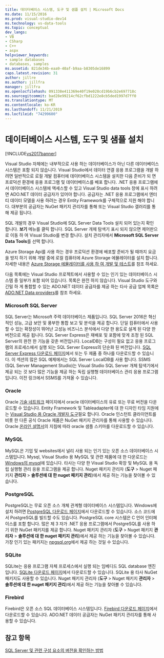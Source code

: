 ```yaml
---
title: 데이터베이스 시스템, 도구 및 샘플 설치 | Microsoft Docs
ms.date: 11/15/2016
ms.prod: visual-studio-dev14
ms.technology: vs-data-tools
ms.topic: conceptual
dev_langs:
- VB
- CSharp
- C++
- aspx
helpviewer_keywords:
- sample databases
- databases, samples
ms.assetid: 821de34b-eaa9-40af-b9aa-b8305de16899
caps.latest.revision: 31
author: jillre
ms.author: jillfra
manager: jillfra
ms.openlocfilehash: 091338e411369e40f19e028cd19b6cb2e697718c
ms.sourcegitcommit: bad28e99214cf62cfbd1222e8cb5ded1997d7ff0
ms.translationtype: MT
ms.contentlocale: ko-KR
ms.lasthandoff: 11/21/2019
ms.locfileid: "74299600"
---
```

# <a name="installing-database-systems-tools-and-samples"></a>데이터베이스 시스템, 도구 및 샘플 설치
[!INCLUDE[vs2017banner](../includes/vs2017banner.md)]

Visual Studio 자체에는 내부적으로 사용 하는 데이터베이스가 아닌 다른 데이터베이스 시스템은 포함 되지 않습니다. Visual Studio에서 데이터 연결 응용 프로그램을 개발 하려면 일반적으로 로컬 개발 컴퓨터에 데이터베이스 시스템을 설치한 다음 준비가 되 면 프로덕션 환경에 응용 프로그램 및 데이터베이스를 배포 합니다. .NET 응용 프로그램에서 데이터베이스 시스템에 액세스할 수 있고 Visual Studio data tools 창에 표시 하려면 ADO.NET 데이터 공급자가 있어야 합니다. 공급자는 .NET 응용 프로그램에서 엔터티 데이터 모델을 사용 하려는 경우 Entity Framework를 구체적으로 지원 해야 합니다.     대부분의 공급자는 NuGet 패키지 관리자를 통해 또는 Visual Studio 갤러리를 통해 제공 됩니다.

 SQL 개발의 경우 Visual Studio에 SQL Server Data Tools 설치 되어 있는지 확인 합니다. **보기** 메뉴를 클릭 합니다. SQL Server 개체 탐색기 표시 되지 않으면 제어판으로 이동 하 여 Visual Studio를 변경 합니다. 설치 관리자에서 **Microsoft SQL Server Data Tools**를 선택 합니다.

 Azure Storage Api를 사용 하는 경우 프로덕션 환경에 배포할 준비가 될 때까지 요금을 방지 하기 위해 개발 중에 로컬 컴퓨터에 Azure Storage 에뮬레이터를 설치 합니다. 자세한 내용은 [Azure Storage 에뮬레이터를 사용 하 여 개발 및 테스트](https://azure.microsoft.com/documentation/articles/storage-use-emulator/)를 참조 하세요.

 다음 목록에는 Visual Studio 프로젝트에서 사용할 수 있는 인기 있는 데이터베이스 시스템 중 일부가 포함 되어 있습니다. 목록은 완전 하지 않습니다. Visual Studio 도구와 긴밀 하 게 통합할 수 있는 ADO.NET 데이터 공급자를 제공 하는 타사 공급 업체 목록은 [ADO.NET Data providers](https://msdn.microsoft.com/library/dd363565.aspx)를 참조 하세요.

### <a name="microsoft-sql-server"></a>Microsoft SQL Server
 SQL Server는 Microsoft 주력 데이터베이스 제품입니다. SQL Server 2016은 혁신적인 성능, 고급 보안 및 풍부한 통합 보고 및 분석을 제공 합니다. 단일 컴퓨터에서 사용할 수 있는 확장성이 뛰어난 고성능 비즈니스 분석에서 다양 한 용도로 설계 된 다양 한 버전으로 제공 됩니다. SQL Server Express은 재배포 및 포함에 맞게 조정 된 SQL Server의 완전 한 기능을 갖춘 버전입니다.  LocalDB는 구성이 필요 없고 응용 프로그램의 프로세스에서 실행 되는 SQL Server Express의 단순화 된 버전입니다. [SQL Server Express 다운로드 페이지](https://www.microsoft.com/sql-server/sql-server-editions-express)에서 또는 두 제품 중 하나를 다운로드할 수 있습니다. 이 섹션의 많은 SQL 예제에서는 SQL Server LocalDB를 사용 합니다. SSMS (SQL Server Management Studio)는 Visual Studio SQL Server 개체 탐색기에서 제공 되는 것 보다 많은 기능을 제공 하는 독립 실행형 데이터베이스 관리 응용 프로그램입니다. 이전 링크에서 SSMS를 가져올 수 있습니다.

### <a name="oracle"></a>Oracle
 Oracle [기술 네트워크](http://www.oracle.com/technetwork/database/enterprise-edition/downloads/index-092322.html) 페이지에서 oracle 데이터베이스의 유료 또는 무료 버전을 다운로드할 수 있습니다. Entity Framework 및 Tableadapter에 대 한 디자인 타임 지원에는 [Visual Studio 용 Oracle 개발자 도구](https://www.oracle.com/database/technologies/developer-tools/visual-studio/)필요 합니다. Oracle 인스턴트 클라이언트를 비롯 한 다른 공식 Oracle 제품은 NuGet 패키지 관리자를 통해 사용할 수 있습니다.  Oracle [온라인 설명서](https://docs.oracle.com/cd/E11882_01/server.112/e10831/toc.htm)의 지침에 따라 oracle 샘플 스키마를 다운로드할 수 있습니다.

### <a name="mysql"></a>MySQL
 MySQL은 기업 및 websites에서 널리 사용 되는 인기 있는 오픈 소스 데이터베이스 시스템입니다. Mysql, Visual Studio 용 MySQL 및 관련 제품에 대 한 다운로드는 [Windows의 mysql](https://www.mysql.com/why-mysql/windows/)에 있습니다.  타사는 다양 한 Visual Studio 확장 및 MySQL 용 독립 실행형 관리 응용 프로그램을 제공 합니다. Nuget 패키지 관리자 (**도구** > Nuget 패키지 **관리자** > **솔루션에 대 한 nuget 패키지 관리**)에서 제공 하는 기능을 찾아볼 수 있습니다.

### <a name="postgresql"></a>PostgreSQL
 PostgreSQL는 무료 오픈 소스 개체 관계형 데이터베이스 시스템입니다. Windows에 설치 하려면 [PostgreSQL 다운로드 페이지](http://www.postgresql.org/download/windows/)에서 다운로드할 수 있습니다.  소스 코드에서 PostgreSQL를 빌드할 수도 있습니다.  PostgreSQL core 시스템은 C 언어 인터페이스를 포함 합니다. 많은 제 3 자가 .NET 응용 프로그램에서 PostgreSQL를 사용 하기 위한 NuGet 패키지를 제공 합니다.  Nuget 패키지 관리자 (**도구** > Nuget 패키지 **관리자** > **솔루션에 대 한 nuget 패키지 관리**)에서 제공 하는 기능을 찾아볼 수 있습니다. 가장 인기 있는 패키지는 [npgsql.org](http://www.npgsql.org/)에서 제공 하는 것일 수 있습니다.

### <a name="sqlite"></a>SQLite
 SQLite는 응용 프로그램 자체 프로세스에서 실행 되는 임베디드 SQL database 엔진입니다. [SQLite 다운로드 페이지](http://www.sqlite.org/download.html)에서 다운로드할 수 있습니다. SQLite 용 타사 NuGet 패키지도 사용할 수 있습니다. Nuget 패키지 관리자 (**도구** > Nuget 패키지 **관리자** > **솔루션에 대 한 nuget 패키지 관리**)에서 제공 하는 기능을 찾아볼 수 있습니다.

### <a name="firebird"></a>Firebird
 Firebird은 오픈 소스 SQL 데이터베이스 시스템입니다. [Firebird 다운로드 페이지](http://firebirdsql.org/en/downloads/)에서 다운로드할 수 있습니다. ADO.NET 데이터 공급자는 NuGet 패키지 관리자를 통해 사용할 수 있습니다.

## <a name="see-also"></a>참고 항목
 [SQL Server 및 관련 구성 요소의 버전을 확인하는 방법](https://support.microsoft.com/help/321185/how-to-determine-the-version-edition-and-update-level-of-sql-server-an)
